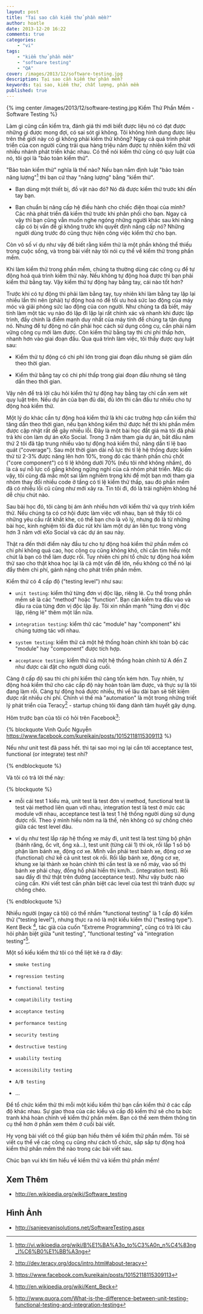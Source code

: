 ```yaml
---
layout: post
title: "Tại sao cần kiểm thử phần mềm?"
author: hoatle
date: 2013-12-20 16:22
comments: true
categories:
    - "vi"
tags:
    - "kiểm thử phần mềm"
    - "software testing"
    - "QA"
cover: /images/2013/12/software-testing.jpg
description: Tại sao cần kiểm thử phần mềm?
keywords: tại sao, kiểm thử, chất lượng, phần mềm
published: true
---
```


{% img center /images/2013/12/software-testing.jpg Kiểm Thử Phần Mềm - Software Testing %}

Làm gì cũng cần kiểm tra, đánh giá thì mới biết được liệu nó có đạt được những gì được mong đợi, có
sai sót gì không. Tôi không hình dung được liệu trên thế giới này có gì không phải kiểm thử không?
Ngay cả quá trình phát triển của con người cũng trải qua hàng triệu năm được tự nhiên kiểm thử với
nhiều nhánh phát triển khác nhau. Có thể nói kiểm thử cũng có quy luật của nó, tôi gọi là "bảo toàn
kiểm thử".

<!-- more -->

"Bảo toàn kiểm thử" nghĩa là thế nào? Nếu bạn nắm định luật "bảo toàn năng lượng"[^1] thì bạn cứ
thay  "năng lượng" bằng "kiểm thử".

- Bạn dùng một thiết bị, đồ vật nào đó? Nó đã được kiểm thử trước khi đến tay bạn.

- Bạn chuẩn bị nâng cấp hệ điều hành cho chiếc điện thoại của mình? Các nhà phát triển đã kiểm thử
trước khi phân phối cho bạn. Ngay cả vậy thì bạn cũng vẫn muốn nghe ngóng những người khác sau khi
nâng cấp có bị vấn đề gì không trước khi quyết định nâng cấp nó? Những người dùng trước đó cũng thực
hiện công việc kiểm thử cho bạn.

Còn vô số ví dụ như vậy để biết rằng kiểm thử là một phần không thể thiếu trong cuộc sống, và trong
bài viết này tôi nói cụ thể về kiểm thử trong phần mềm.


Khi làm kiểm thử trong phần mềm, chúng ta thường dùng các công cụ để tự động hoá quá trình kiểm thử
này. Nếu không tự động hoá được thì bạn phải kiểm thử bằng tay. Vậy kiểm thử tự động hay bằng tay,
cái nào tốt hơn?

Trước khi có tự động thì phải làm bằng tay, tuy nhiên khi làm bằng tay lặp lại nhiều lần thì nên
(phải) tự động hoá nó để tối ưu hoá sức lao động của máy móc và giải phóng sức lao động của con
người. Như chúng ta đã biết, máy tính làm một tác vụ nào đó lặp đi lặp lại rất chính xác và nhanh
khi được lập trình, đấy chính là điểm mạnh duy nhất của máy tính để chúng ta tận dụng nó. Nhưng để
tự động nó cần phải học cách sử dụng công cụ, cần phải nắm vững công cụ mới làm được. Còn kiểm thử
bằng tay thì chi phí thấp hơn, nhanh hơn vào giai đoạn đầu. Qua quá trình làm việc, tôi thấy được
quy luật sau:

- Kiểm thử tự động có chi phí lớn trong giai đoạn đầu nhưng sẽ giảm dần theo thời gian.

- Kiểm thử bằng tay có chi phí thấp trong giai đoạn đầu nhưng sẽ tăng dần theo thời gian.

Vậy nên để trả lời câu hỏi kiểm thử tự động hay bằng tay chỉ cần xem xét quy luật trên. Nếu dự án
của bạn đủ dài, đủ lớn thì cần đầu tư nhiều cho tự động hoá kiểm thử.

Một lý do khác cần tự động hoá kiểm thử là khi các trường hợp cần kiểm thử tăng dần theo thời gian,
nếu bạn không kiểm thử được hết thì khi phần mềm được cập nhật rất dễ gây nhiều lỗi. Đây là một bài
học đắt giá mà tôi đã phải trả khi còn làm dự án eXo Social. Trong 3 năm tham gia dự án, bắt đầu năm
thứ 2 tôi đã tập trung nhiều vào tự động hoá kiểm thử, nâng dần tỉ lệ bao quát ("coverage"). Sau một
thời gian dài nỗ lực thì tỉ lệ hệ thống được kiểm thử từ 2-3% được nâng lên hơn 10%, trong đó các
thành phần chủ chốt ("core component") có tỉ lệ không dưới 70% (nếu tôi nhớ không nhầm), đó là cả sự
nỗ lực cố gắng không ngừng nghỉ của cả nhóm phát triển. Mặc dù vậy, tôi cũng đã mắc một sai lầm nghiêm
trọng khi để một bạn mới tham gia nhóm thay đổi nhiều code ở tầng có tỉ lệ kiểm thử thấp, sau đó phần
mềm đã có nhiễu lỗi cũ cũng như mới xảy ra. Tin tôi đi, đó là trải nghiệm không hề dễ chịu chút nào.

Sau bài học đó, tôi càng bị ám ảnh nhiều hơn với kiểm thử và quy trình kiểm thử. Nếu chúng ta có cơ
hội được làm việc với nhau, bạn sẽ thấy tôi có những yêu cầu rất khắt khe, có thể bạn cho là vô lý,
nhưng đó là từ những bài học, kinh nghiệm tôi đã đúc rút khi làm một dự án liên tục trong vòng hơn
3 năm với eXo Social và các dự án sau này.

Thật ra đến thời điểm này đầu tư cho tự động hoá kiểm thử phần mềm có chi phí không quá cao, học
công cụ cũng không khó, chỉ cần tìm hiểu một chút là bạn có thể làm được rồi. Tuy nhiên chi phí tổ
chức tự động hoá kiểm thử sao cho thật khoa học lại là cả một vấn đề lớn, nếu không có thể nó lại
đẩy thêm chi phí, gánh nặng cho phát triển phần mềm.

Kiểm thử có 4 cấp độ ("testing level") như sau:

- `unit testing`: kiểm thử từng đơn vị độc lập, riêng lẻ. Cụ thể trong phần mềm sẽ là các "method"
  hoặc "function". Bạn cần kiểm tra đầu vào và đầu ra của từng đơn vị độc lập ấy. Tôi xin nhấn mạnh
  "từng đơn vị độc lập, riêng lẻ" thêm một lần nữa.

- `integration testing`: kiểm thử các "module" hay "component" khi chúng tương tác với nhau.

- `system testing`: kiểm thử cả một hệ thống hoàn chỉnh khi toàn bộ các "module" hay "component"
  được tích hợp.

- `acceptance testing`: kiểm thử cả một hệ thống hoàn chỉnh từ A đến Z như được cài đặt cho người
  dùng cuối.

Càng ở cấp độ sau thì chi phí kiểm thử càng tốn kém hơn. Tuy nhiên, tự động hoá kiểm thử cho các cấp
độ này hoàn toàn làm được, và thực sự là tôi đang làm rồi. Càng tự động hoá được nhiều, thì về lâu
dài bạn sẽ tiết kiệm được rất nhiều chi phí. Chính vì thế mà "automation" là một trong những triết
lý phát triển của Teracy[^2] - startup chúng tôi đang dành tâm huyết gây dựng.


Hôm trước bạn của tôi có hỏi trên Facebook[^3]:

{% blockquote Vinh Quốc Nguyễn https://www.facebook.com/kureikain/posts/10152118115309113 %}

Nếu như unit test đã pass hết. thì tại sao mọi ng lại cần tới acceptance test, functional (or integrate) test nhỉ?

{% endblockquote %}

Và tôi có trả lời thế này:

{% blockquote %}

- mỗi cái test 1 kiểu mà, unit test là test đơn vị method, functional test là test vài method liên quan với nhau, integration test là test ở mức các module với nhau, acceptance test là test 1 hệ thống người dùng sử dụng được rồi. Theo ý mình hiểu nôm na là thế, nên không có sự chồng chéo giữa các test level đâu.

- ví dụ như test lắp ráp hệ thống xe máy đi, unit test là test từng bộ phận (bánh răng, ốc vít, ống xả...), test unit (từng cái 1) thì ok, rồi lắp 1 số bộ phận làm bánh xe, động cơ xe. Mình vẫn phải test bánh xe, động cơ xe (functional) chứ kể cả unit test ok rồi. Rồi lắp bánh xe, động cơ xe, khung xe lại thành xe hoàn chỉnh thì cần test là xe nổ máy, vào số thì bánh xe phải chạy, đồng hồ phải hiển thị km/h... (integration test). Rồi sau đấy đi thử thật trên đường (acceptance test). Như vậy bước nào cũng cần. Khi viết test cần phân biệt các level của test thì tránh được sự chồng chéo.

{% endblockquote %}


Nhiều người (ngay cả tôi) có thể nhầm "functional testing" là 1 cấp độ kiểm thử ("testing level"),
nhưng thực ra nó là một kiểu kiểm thử ("testing type"). Kent Beck [^4], tác giả của cuốn "Extreme
Programming", cũng có trả lời câu hỏi phân biệt giữa "unit testing", "functional testing" và
"integration testing"[^5].

Một số kiểu kiểm thử tôi có thể liệt kê ra ở đây:

- `smoke testing`

- `regression testing`

- `functional testing`

- `compatibility testing`

- `acceptance testing`

- `performance testing`

- `security testing`

- `destructive testing`

- `usability testing`

- `accessibility testing`

- `A/B testing`

- ...

Để tổ chức kiểm thử thì mỗi một kiểu kiểm thử bạn cần kiểm thử ở các cấp độ khác nhau. Sự giao thoa
của các kiểu và cấp độ kiểm thử sẽ cho ta bức tranh khá hoàn chỉnh về kiểm thử phần mềm. Bạn có thể
xem thêm thông tin cụ thể hơn ở phần xem thêm ở cuối bài viết.

Hy vọng bài viết có thể giúp bạn hiểu thêm về kiểm thử phần mềm. Tôi sẽ viết cụ thể về các công cụ
cũng như cách tổ chức, sắp sắp tự động hoá kiểm thử phần mềm thế nào trong các bài viết sau.

Chúc bạn vui khi tìm hiểu về kiểm thử và kiểm thử phần mềm!


Xem Thêm
--------

- http://en.wikipedia.org/wiki/Software_testing

Hình Ảnh
--------

- http://sanjeevanisolutions.net/SoftwareTesting.aspx

[^1]: http://vi.wikipedia.org/wiki/B%E1%BA%A3o_to%C3%A0n_n%C4%83ng_l%C6%B0%E1%BB%A3ng
[^2]: http://dev.teracy.org/docs/intro.html#about-teracy
[^3]: https://www.facebook.com/kureikain/posts/10152118115309113
[^4]: http://en.wikipedia.org/wiki/Kent_Beck
[^5]: http://www.quora.com/What-is-the-difference-between-unit-testing-functional-testing-and-integration-testing
